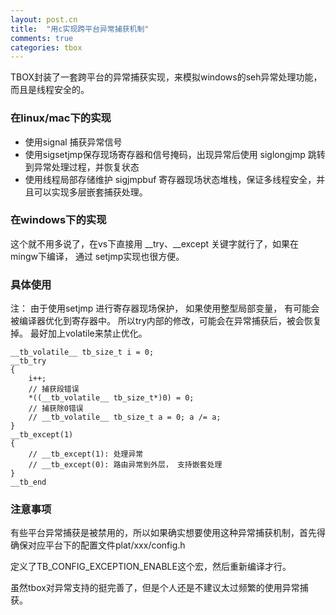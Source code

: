 ```yaml
---
layout: post.cn
title:  "用c实现跨平台异常捕获机制"
comments: true
categories: tbox
---
```


TBOX封装了一套跨平台的异常捕获实现，来模拟windows的seh异常处理功能，而且是线程安全的。

### 在linux/mac下的实现

* 使用signal 捕获异常信号
* 使用sigsetjmp保存现场寄存器和信号掩码，出现异常后使用 siglongjmp 跳转到异常处理过程，并恢复状态
* 使用线程局部存储维护 sigjmpbuf 寄存器现场状态堆栈，保证多线程安全，并且可以实现多层嵌套捕获处理。

### 在windows下的实现
   
这个就不用多说了，在vs下直接用 __try、__except 关键字就行了，如果在mingw下编译， 通过 setjmp实现也很方便。

### 具体使用

注： 由于使用setjmp 进行寄存器现场保护， 如果使用整型局部变量， 有可能会被编译器优化到寄存器中。
所以try内部的修改，可能会在异常捕获后，被会恢复掉。
最好加上volatile来禁止优化。

    __tb_volatile__ tb_size_t i = 0;
    __tb_try
    {
        i++;
        // 捕获段错误
        *((__tb_volatile__ tb_size_t*)0) = 0;
        // 捕获除0错误
        // __tb_volatile__ tb_size_t a = 0; a /= a;
    }
    __tb_except(1)
    {
        // __tb_except(1): 处理异常
        // __tb_except(0): 路由异常到外层， 支持嵌套处理
    }
    __tb_end

### 注意事项

有些平台异常捕获是被禁用的，所以如果确实想要使用这种异常捕获机制，首先得确保对应平台下的配置文件plat/xxx/config.h

定义了TB_CONFIG_EXCEPTION_ENABLE这个宏，然后重新编译才行。

虽然tbox对异常支持的挺完善了，但是个人还是不建议太过频繁的使用异常捕获。

